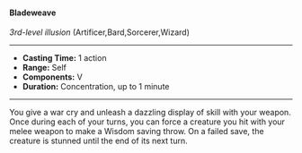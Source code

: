 #### Bladeweave
*3rd-level illusion* (Artificer,Bard,Sorcerer,Wizard)
___
- **Casting Time:** 1 action
- **Range:** Self
- **Components:** V
- **Duration:** Concentration, up to 1 minute
---
You give a war cry and unleash a dazzling display of skill with your weapon. Once during each of your turns, you can force a creature you hit with your melee weapon to make a Wisdom saving throw. On a failed save, the creature is stunned until the end of its next turn.

